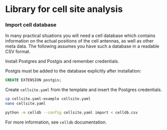 Library for cell site analysis
==============================

### Import cell database

In many practical situations you will need a cell database which contains
information on the actual positions of the cell antennas, as well as other
meta data. The following assumes you have such a database in a readable CSV
format.

Install Postgres and Postgis and remember credentials.

Postgis must be added to the database explicitly after installation:

```sql
CREATE EXTENSION postgis;
```

Create `cellsite.yaml` from the template and insert the Postgres credentials.

```sh
cp cellsite.yaml-example cellsite.yaml
nano cellsite.yaml
```

```sh
python -m celldb --config cellsite.yaml import < celldb.csv
```

For more information, see `celldb` documentation.
